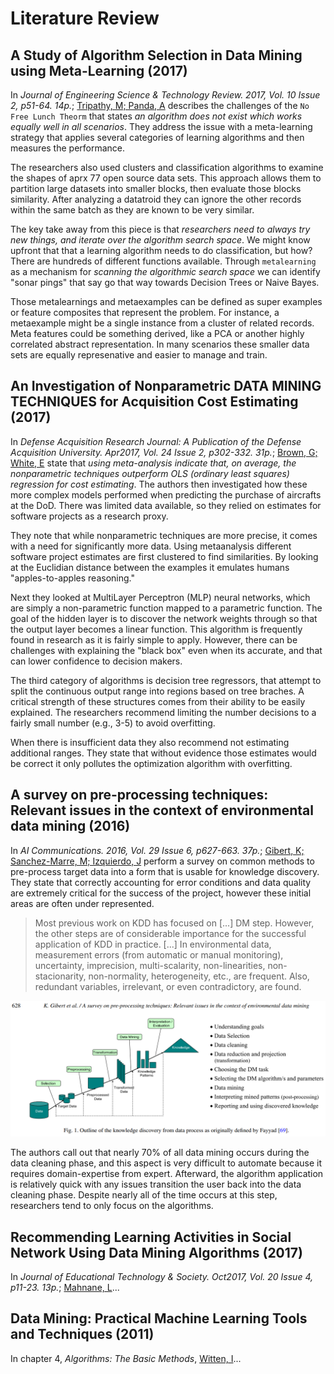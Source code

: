 # Literature Review

## A Study of Algorithm Selection in Data Mining using Meta-Learning (2017)

In _Journal of Engineering Science & Technology Review. 2017, Vol. 10 Issue 2, p51-64. 14p._; [Tripathy, M; Panda, A](AlgorithmSelection.pdf) describes the challenges of the `No Free Lunch Theorm` that states _an algorithm does not exist which works equally well in all scenarios_.  They address the issue with a meta-learning strategy that applies several categories of learning algorithms and then measures the performance.  

The researchers also used clusters and classification algorithms to examine the shapes of aprx 77 open source data sets.  This approach allows them to partition large datasets into smaller blocks, then evaluate those blocks similarity.  After analyzing a datatroid they can ignore the other records within the same batch as they are known to be very similar.

The key take away from this piece is that _researchers need to always try new things, and iterate over the algorithm search space_.  We might know upfront that that a learning algorithm needs to do classification, but how?  There are hundreds of different functions available.  Through `metalearning` as a mechanism for _scanning the algorithmic search space_ we can identify "sonar pings" that say go that way towards Decision Trees or Naive Bayes.

Those metalearnings and metaexamples can be defined as super examples or feature composites that represent the problem.  For instance, a metaexample might be a single instance from a cluster of related records.  Meta features could be something derived, like a PCA or another highly correlated abstract representation.  In many scenarios these smaller data sets are equally represenative and easier to manage and train.

## An Investigation of Nonparametric DATA MINING TECHNIQUES for Acquisition Cost Estimating (2017)

In _Defense Acquisition Research Journal: A Publication of the Defense Acquisition University. Apr2017, Vol. 24 Issue 2, p302-332. 31p._; [Brown, G; White, E](Mining_AcquisitionCost_Estimates.pdf) state that _using meta-analysis indicate that, on average, the nonparametric techniques outperform OLS (ordinary least squares) regression for cost estimating_.  The authors then investigated how these more complex models performed when predicting the purchase of aircrafts at the DoD.  There was limited data available, so they relied on estimates for software projects as a research proxy.

They note that while nonparametric techniques are more precise, it comes with a need for significantly more data.  Using metaanalysis different software project estimates are first clustered to find similarities.  By looking at the Euclidian distance between the examples it emulates humans "apples-to-apples reasoning."

Next they looked at MultiLayer Perceptron (MLP) neural networks, which are simply a non-parametric function mapped to a parametric function.  The goal of the hidden layer is to discover the network weights through so that the output layer becomes a linear function.  This algorithm is frequently found in research as it is fairly simple to apply.  However, there can be challenges with explaining the "black box" even when its accurate, and that can lower confidence to decision makers.

The third category of algorithms is decision tree regressors, that attempt to split the continuous output range into regions based on tree braches.  A critical strength of these structures comes from their ability to be easily explained.  The researchers recommend limiting the number decisions to a fairly small number (e.g., 3-5) to avoid overfitting.

When there is insufficient data they also recommend not estimating additional ranges.  They state that without evidence those estimates would be correct it only pollutes the optimization algorithm with overfitting.

## A survey on pre-processing techniques: Relevant issues in the context of environmental data mining (2016)

In _AI Communications. 2016, Vol. 29 Issue 6, p627-663. 37p._; [Gibert, K; Sanchez-Marre, M; Izquierdo, J](PreProcessing_Techniques.pdf) perform a survey on common methods to pre-process target data into a form that is usable for knowledge discovery.  They state that correctly accounting for error conditions and data quality are extremely critical for the success of the project, however these initial areas are often under represented.

> Most previous work on KDD has focused on [...] DM step. However, the other steps are of considerable importance for the successful application of KDD in practice.  [...]  In environmental data, measurement errors (from automatic or manual monitoring), uncertainty, imprecision, multi-scalarity, non-linearities, non-stacionarity, non-normality, heterogeneity, etc., are frequent. Also, redundant variables, irrelevant, or even contradictory, are found.

![preprocessing.png](preprocessing.png)

The authors call out that nearly 70% of all data mining occurs during the data cleaning phase, and this aspect is very difficult to automate because it requires domain-expertise from expert.  Afterward, the algorithm application is relatively quick with any issues transition the user back into the data cleaning phase.  Despite nearly all of the time occurs at this step, researchers tend to only focus on the algorithms.

## Recommending Learning Activities in Social Network Using Data Mining Algorithms (2017)

In _Journal of Educational Technology & Society. Oct2017, Vol. 20 Issue 4, p11-23. 13p._; [Mahnane, L](RecommendationLearning_SocialNetworks.pdf)...

## Data Mining: Practical Machine Learning Tools and Techniques (2011)

In chapter 4, _Algorithms: The Basic Methods_, [Witten, I](DataMining_ch4.pdf)...